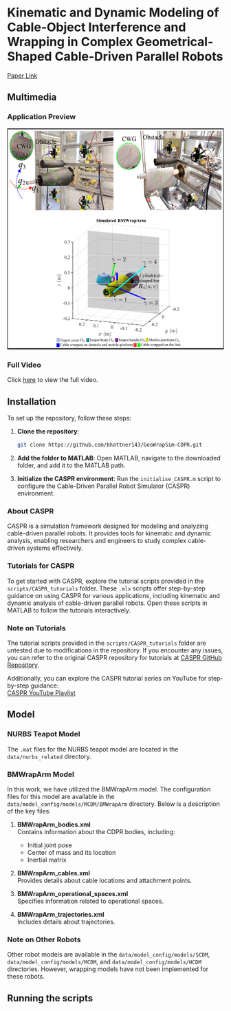 # Kinematic and Dynamic Modeling of Cable-Object Interference and Wrapping in Complex Geometrical-Shaped Cable-Driven Parallel Robots

[Paper Link](https://www.techrxiv.org/users/788558/articles/1022587-kinematic-and-dynamic-modeling-of-cable-object-interference-and-wrapping-in-complex-geometrical-shaped-cable-driven-parallel-robots)

## Multimedia

### Application Preview
![GeoWrapSim-CDPR](resources/figures/fig_git.png)

### Full Video
Click [here](https://drive.google.com/file/d/1wv_-YRMZ-RpaE7pxipY27WhJc2ZteXAT/view?usp=sharing) to view the full video.

## Installation

To set up the repository, follow these steps:

1. **Clone the repository**:
    ```bash
    git clone https://github.com/bhattner143/GeoWrapSim-CDPR.git
    ```

2. **Add the folder to MATLAB**:
    Open MATLAB, navigate to the downloaded folder, and add it to the MATLAB path.

3. **Initialize the CASPR environment**:
    Run the `initialise_CASPR.m` script to configure the Cable-Driven Parallel Robot Simulator (CASPR) environment.

### About CASPR
CASPR is a simulation framework designed for modeling and analyzing cable-driven parallel robots. It provides tools for kinematic and dynamic analysis, enabling researchers and engineers to study complex cable-driven systems effectively.
### Tutorials for CASPR

To get started with CASPR, explore the tutorial scripts provided in the `scripts/CASPR_tutorials` folder. These `.mlx` scripts offer step-by-step guidance on using CASPR for various applications, including kinematic and dynamic analysis of cable-driven parallel robots. Open these scripts in MATLAB to follow the tutorials interactively.
### Note on Tutorials

The tutorial scripts provided in the `scripts/CASPR_tutorials` folder are untested due to modifications in the repository. If you encounter any issues, you can refer to the original CASPR repository for tutorials at [CASPR GitHub Repository](https://github.com/darwinlau/CASPR).

Additionally, you can explore the CASPR tutorial series on YouTube for step-by-step guidance:  
[CASPR YouTube Playlist](https://www.youtube.com/watch?v=b_24t_j1uQo&list=PLZCfv3Lre4aVbsS8zFYlg2x-kPuB-rrRC)

## Model

### NURBS Teapot Model
The `.mat` files for the NURBS teapot model are located in the `data/nurbs_related` directory.

### BMWrapArm Model
In this work, we have utilized the BMWrapArm model. The configuration files for this model are available in the `data/model_config/models/MCDM/BMWrapArm` directory. Below is a description of the key files:

1. **BMWrapArm_bodies.xml**  
    Contains information about the CDPR bodies, including:
    - Initial joint pose
    - Center of mass and its location
    - Inertial matrix

2. **BMWrapArm_cables.xml**  
    Provides details about cable locations and attachment points.

3. **BMWrapArm_operational_spaces.xml**  
    Specifies information related to operational spaces.

4. **BMWrapArm_trajectories.xml**  
    Includes details about trajectories.

### Note on Other Robots
Other robot models are available in the `data/model_config/models/SCDM`, `data/model_config/models/MCDM`, and `data/model_config/models/HCDM` directories. However, wrapping models have not been implemented for these robots.


## Running the scripts